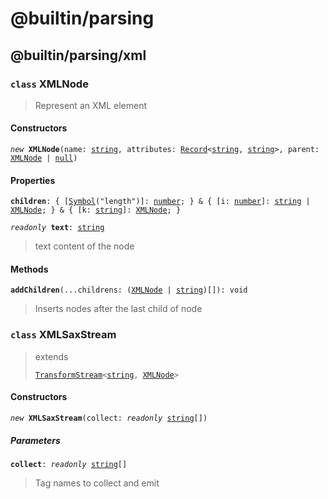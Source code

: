 # @builtin/parsing

## @builtin/parsing/xml

### `class` XMLNode
> Represent an XML element

#### Constructors
<pre><code><i>new</i> <b>XMLNode</b>(name: <a href="https://developer.mozilla.org/en-US/docs/Web/JavaScript/Reference/Global_Objects/String">string</a>, attributes: <a href="https://www.typescriptlang.org/docs/handbook/utility-types.html#recordkeys-type">Record</a>&lt;<a href="https://developer.mozilla.org/en-US/docs/Web/JavaScript/Reference/Global_Objects/String">string</a>, <a href="https://developer.mozilla.org/en-US/docs/Web/JavaScript/Reference/Global_Objects/String">string</a>&gt;, parent: <a href="#class-xmlnode">XMLNode</a> | <a href="https://developer.mozilla.org/en-US/docs/Web/JavaScript/Reference/Global_Objects/null">null</a>)</code></pre>

#### Properties
<pre><code><b>children</b>: { [<a href="https://developer.mozilla.org/en-US/docs/Web/JavaScript/Reference/Global_Objects/Symbol">Symbol</a>("length")]: <a href="https://developer.mozilla.org/en-US/docs/Web/JavaScript/Reference/Global_Objects/Number">number</a>; } & { [i: <a href="https://developer.mozilla.org/en-US/docs/Web/JavaScript/Reference/Global_Objects/Number">number</a>]: <a href="https://developer.mozilla.org/en-US/docs/Web/JavaScript/Reference/Global_Objects/String">string</a> | <a href="#class-xmlnode">XMLNode</a>; } & { [k: <a href="https://developer.mozilla.org/en-US/docs/Web/JavaScript/Reference/Global_Objects/String">string</a>]: <a href="#class-xmlnode">XMLNode</a>; }</code></pre>

<pre><code><i>readonly</i> <b>text</b>: <a href="https://developer.mozilla.org/en-US/docs/Web/JavaScript/Reference/Global_Objects/String">string</a></code></pre>

> text content of the node

#### Methods
<pre><code><b>addChildren</b>(...childrens: (<a href="#class-xmlnode">XMLNode</a> | <a href="https://developer.mozilla.org/en-US/docs/Web/JavaScript/Reference/Global_Objects/String">string</a>)[]): void</code></pre>

> Inserts nodes after the last child of node

### `class` XMLSaxStream
> extends
> <pre><code><a href="https://developer.mozilla.org/en-US/docs/Web/API/TransformStream">TransformStream</a>&lt;<a href="https://developer.mozilla.org/en-US/docs/Web/JavaScript/Reference/Global_Objects/String">string</a>, <a href="#class-xmlnode">XMLNode</a>&gt;</code></pre>

#### Constructors
<pre><code><i>new</i> <b>XMLSaxStream</b>(collect: <i>readonly</i> <a href="https://developer.mozilla.org/en-US/docs/Web/JavaScript/Reference/Global_Objects/String">string</a>[])</code></pre>

##### Parameters
<pre><code><b>collect</b>: <i>readonly</i> <a href="https://developer.mozilla.org/en-US/docs/Web/JavaScript/Reference/Global_Objects/String">string</a>[]</code></pre>
> Tag names to collect and emit
